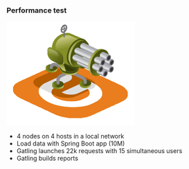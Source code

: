 ### Performance test

![Gatling](images/slides/search/gatling-logo.png)

- 4 nodes on 4 hosts in a local network
- Load data with Spring Boot app (10M)
- Gatling launches 22k requests with 15 simultaneous users
- Gatling builds reports

